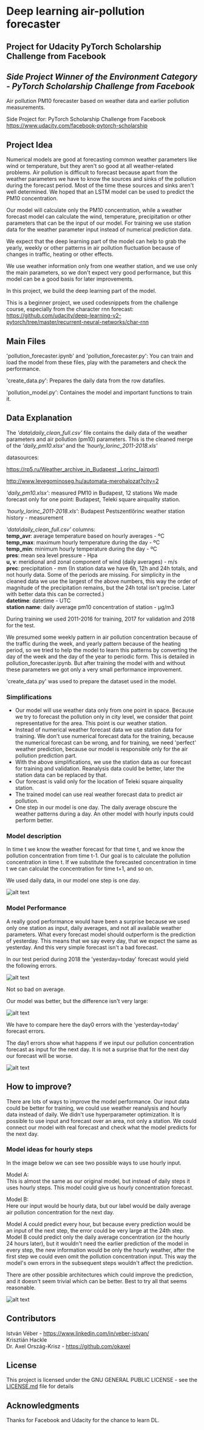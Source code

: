 # Deep learning air-pollution forecaster
## Project for Udacity PyTorch Scholarship Challenge from Facebook

## ***Side Project Winner of the Environment Category - PyTorch Scholarship Challenge from Facebook***

Air pollution PM10 forecaster based on weather data and earlier pollution measurements.

Side Project for: PyTorch Scholarship Challenge from Facebook
https://www.udacity.com/facebook-pytorch-scholarship

## Project Idea

Numerical models are good at forecasting common weather parameters like wind or temperature, but they aren't so good at all weather-related problems. Air pollution is difficult to forecast because apart from the weather parameters we have to know the sources and sinks of the pollution during the forecast period. Most of the time these sources and sinks aren't well determined. We hoped that an LSTM model can be used to predict the PM10 concentration. 

Our model will calculate only the PM10 concentration, while a weather forecast model can calculate the wind, temperature, precipitation or other parameters that can be the input of our model. For training we use station data for the weather parameter input instead of numerical prediction data.

We expect that the deep learning part of the model can help to grab the yearly, weekly or other patterns in air pollution fluctuation because of changes in traffic, heating or other effects.

We use weather information only from one weather station, and we use only the main parameters, so we don't expect very good performance, but this model can be a good basis for later improvements.

In this project, we build the deep learning part of the model.

This is a beginner project, we used codesnippets from the challenge course, especially from the character rnn forecast: https://github.com/udacity/deep-learning-v2-pytorch/tree/master/recurrent-neural-networks/char-rnn

## Main Files

'pollution_forecaster.ipynb' and 'pollution_forecaster.py': 
You can train and load the model from these files, play with the parameters and check the performance.

'create_data.py': Prepares the daily data from the row datafiles.

'pollution_model.py': Containes the model and important functions to train it. 

## Data Explanation

The *'data\daily_clean_full.csv'* file contains the daily data of the weather parameters and air pollution (pm10) parameters. This is the cleaned merge of the *'daily_pm10.xlsx'* and the *'hourly_lorinc_2011-2018.xls'*

datasources:

https://rp5.ru/Weather_archive_in_Budapest,_Lorinc_(airport)

http://www.levegominoseg.hu/automata-merohalozat?city=2

*'daily_pm10.xlsx'*: measured PM10 in Budapest, 12 stations
We made forecast only for one point: Budapest, Teleki square airquality station.

*'hourly_lorinc_2011-2018.xls'*: Budapest Pestszentlőrinc weather station history - measurement

*'data\daily_clean_full.csv'* columns:<br />
**temp_avr**: average temperature based on hourly averages - ºC<br />
**temp_max**: maximum hourly temperature during the day - ºC<br />
**temp_min**: minimum hourly temperature during the day - ºC<br />
**pres**: mean sea level pressure - Hpa<br />
**u, v**: meridional and zonal component of wind (daily averages) - m/s<br />
**prec**: precipitation - mm (In station data we have 6h, 12h and 24h totals, and not hourly data. Some of the periods are missing. For simplicity in the cleaned data we use the largest of the above numbers, this way the order of magnitude of the precipitation remains, but the 24h total isn't precise. Later with better data this can be corrected.)<br />
**datetime**: datetime - UTC<br />
**station name**: daily average pm10 concentration of station - μg/m3<br />

During training we used 2011-2016 for training, 2017 for validation and 2018 for the test.

We presumed some weekly pattern in air pollution concentration because of the traffic during the week, and yearly pattern because of the heating period, so we tried to help the model to learn this patterns by converting the day of the week and the day of the year to periodic form. This is detailed in pollution_forecaster.ipynb. But after training the model with and without these parameters we got only a very small performance improvement.

'create_data.py' was used to prepare the dataset used in the model.

### Simplifications
* Our model will use weather data only from one point in space. Because we try to forecast the pollution only in city level, we consider that point representative for the area. This point is our weather station.
* Instead of numerical weather forecast data we use station data for training. We don't use numerical forecast data for the training, because the numerical forecast can be wrong, and for training, we need 'perfect' weather prediction, because our model is responsible only for the air pollution prediction part.
* With the above simplifications, we use the station data as our forecast for training and validation. Reanalysis data could be better, later the station data can be replaced by that.
* Our forecast is valid only for the location of Teleki square airquality station.
* The trained model can use real weather forecast data to predict air pollution.
* One step in our model is one day. The daily average obscure the weather patterns during a day. An other model with hourly inputs could perform better.

### Model description

In time t we know the weather forecast for that time t, and we know the pollution concentration from time t-1. Our goal is to calculate the pollution concentration in time t. If we substitute the forecasted concentration in time t we can calculat the concentration for time t+1, and so on.

We used daily data, in our model one step is one day.

![alt text](https://github.com/sinusgamma/Deep-learning-air-pollution-forecaster/blob/master/image/base_model.JPG)


### Model Performance

A really good performance would have been a surprise because we used only one station as input, daily averages, and not all available weather parameters. What every forecast model should outperform is the prediction of yesterday. This means that we say every day, that we expect the same as yesterday. And this very simple forecast isn't a bad forecast.

In our test period during 2018 the 'yesterday=today' forecast would yield the following errors.

![alt text](https://github.com/sinusgamma/Deep-learning-air-pollution-forecaster/blob/master/image/error_noforecast.JPG)

Not so bad on average.

Our model was better, but the difference isn't very large:

![alt text](https://github.com/sinusgamma/Deep-learning-air-pollution-forecaster/blob/master/image/error_forecast.JPG)

We have to compare here the day0 errors with the 'yesterday=today' forecast errors.

The day1 errors show what happens if we input our pollution concentration forecast as input for the next day. It is not a surprise that for the next day our forecast will be worse.

![alt text](https://github.com/sinusgamma/Deep-learning-air-pollution-forecaster/blob/master/image/forecast_vs_act.JPG)

## How to improve?

There are lots of ways to improve the model performance. Our input data could be better for training, we could use weather reanalysis and hourly data instead of daily. We didn't use hyperparameter optimization. It is possible to use input and forecast over an area, not only a station. We could connect our model with real forecast and check what the model predicts for the next day.

### Model ideas for hourly steps

In the image below we can see two possible ways to use hourly input.

Model A:<br />
This is almost the same as our original model, but instead of daily steps it uses hourly steps.
This model could give us hourly concentration forecast.

Model B:<br />
Here our input would be hourly data, but our label would be daily average air pollution concentration for the next day.

Model A could predict every hour, but because every prediction would be an input of the next step, the error could be very large at the 24th step.
Model B could predict only the daily average concentration (or the hourly 24 hours later), but it wouldn't need the earlier prediction of the model in every step, the new information would be only the hourly weather, after the first step we could even omit the pollution concentration input. This way the model's own errors in the subsequent steps wouldn't affect the prediction.

There are other possible architectures which could improve the prediction, and it doesn't seem trivial which can be better. Best to try all that seems reasonable.

![alt text](https://github.com/sinusgamma/Deep-learning-air-pollution-forecaster/blob/master/image/modelAB.JPG)


## Contributors
István Véber - https://www.linkedin.com/in/veber-istvan/<br />
Krisztián Hackle<br />
Dr. Axel Ország-Krisz - https://github.com/okaxel<br />


## License

This project is licensed under the GNU GENERAL PUBLIC LICENSE - see the [LICENSE.md](LICENSE.md) file for details


## Acknowledgments
Thanks for Facebook and Udacity for the chance to learn DL.